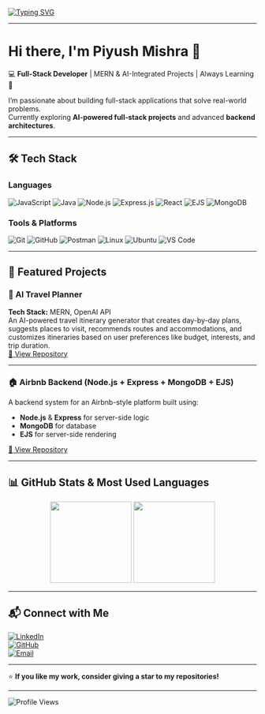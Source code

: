 <!-- Typing SVG -->
[![Typing SVG](https://readme-typing-svg.herokuapp.com?font=Fira+Code&size=22&pause=1000&color=00F7FF&center=true&vCenter=true&width=800&lines=Hi+there%2C+I'm+Piyush+Mishra+%F0%9F%91%8B;Full+Stack+Developer+%7C+AI+Enthusiast;MERN+Stack+%7C+Machine+Learning+%7C+Java+DSA;Always+Learning+New+Things)](https://git.io/typing-svg)

---

# Hi there, I'm Piyush Mishra 👋

💻 **Full-Stack Developer** | MERN & AI-Integrated Projects | Always Learning 🚀

I’m passionate about building full-stack applications that solve real-world problems.  
Currently exploring **AI-powered full-stack projects** and advanced **backend architectures**.

---

## 🛠 Tech Stack

### **Languages**
![JavaScript](https://img.shields.io/badge/JavaScript-F7DF1E?style=for-the-badge&logo=javascript&logoColor=000)
![Java](https://img.shields.io/badge/Java-ED8B00?style=for-the-badge&logo=openjdk&logoColor=fff)
![Node.js](https://img.shields.io/badge/Node.js-339933?style=for-the-badge&logo=node.js&logoColor=fff)
![Express.js](https://img.shields.io/badge/Express.js-000000?style=for-the-badge&logo=express&logoColor=fff)
![React](https://img.shields.io/badge/React-61DAFB?style=for-the-badge&logo=react&logoColor=000)
![EJS](https://img.shields.io/badge/EJS-8BC34A?style=for-the-badge&logo=javascript&logoColor=fff)
![MongoDB](https://img.shields.io/badge/MongoDB-47A248?style=for-the-badge&logo=mongodb&logoColor=fff)

### **Tools & Platforms**
![Git](https://img.shields.io/badge/Git-F05032?style=for-the-badge&logo=git&logoColor=fff)
![GitHub](https://img.shields.io/badge/GitHub-181717?style=for-the-badge&logo=github&logoColor=fff)
![Postman](https://img.shields.io/badge/Postman-FF6C37?style=for-the-badge&logo=postman&logoColor=fff)
![Linux](https://img.shields.io/badge/Linux-FCC624?style=for-the-badge&logo=linux&logoColor=000)
![Ubuntu](https://img.shields.io/badge/Ubuntu-E95420?style=for-the-badge&logo=ubuntu&logoColor=fff)
![VS Code](https://img.shields.io/badge/VS%20Code-007ACC?style=for-the-badge&logo=visual-studio-code&logoColor=fff)

---

## 🚀 Featured Projects

### 🤖 AI Travel Planner
**Tech Stack:** MERN, OpenAI API  
An AI-powered travel itinerary generator that creates day-by-day plans, suggests places to visit, recommends routes and accommodations, and customizes itineraries based on user preferences like budget, interests, and trip duration.  
[🔗 View Repository](https://github.com/piyushm89/ai-travel-planner)

---

### 🏠 Airbnb Backend (Node.js + Express + MongoDB + EJS)
A backend system for an Airbnb-style platform built using:
- **Node.js** & **Express** for server-side logic
- **MongoDB** for database
- **EJS** for server-side rendering

[🔗 View Repository](https://github.com/piyushm89/Airbnb-01)

---

## 📊 GitHub Stats & Most Used Languages

<p align="center">
  <img src="https://github-readme-stats.vercel.app/api?username=piyushm89&show_icons=true&theme=radical" height="165">
  <img src="https://github-readme-stats.vercel.app/api/top-langs/?username=piyushm89&layout=compact&theme=radical" height="165">
</p>

---

## 📬 Connect with Me

[![LinkedIn](https://img.shields.io/badge/-Piyush%20Mishra-blue?style=for-the-badge&logo=linkedin&logoColor=white)](https://www.linkedin.com/in/yourlinkedin/)  
[![GitHub](https://img.shields.io/badge/-GitHub-181717?style=for-the-badge&logo=github&logoColor=white)](https://github.com/piyushm89)  
[![Email](https://img.shields.io/badge/-Email-D14836?style=for-the-badge&logo=gmail&logoColor=white)](mailto:piyush891783@example.com)  

---

⭐ **If you like my work, consider giving a star to my repositories!**

---

![Profile Views](https://komarev.com/ghpvc/?username=piyushm89&color=blue&style=flat-square)
